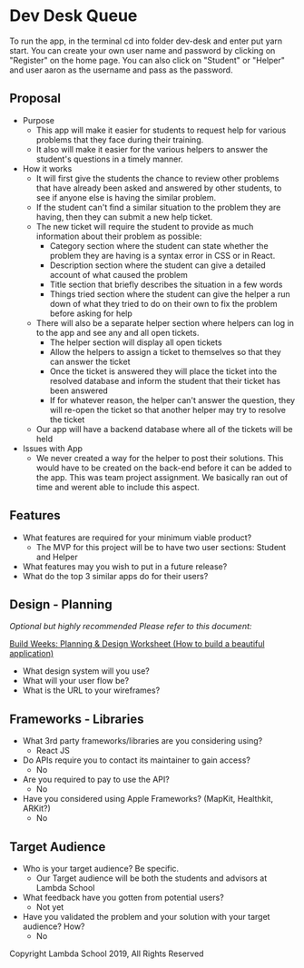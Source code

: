 # Dev Desk Queue

To run the app, in the terminal cd into folder dev-desk and enter put yarn start. You can create your own user name and password by clicking on "Register" on the home page. You can also click on "Student" or "Helper" and user aaron as the username and pass as the password.

## **Proposal**
- Purpose
    - This app will make it easier for students to request help for various problems that they face during their training.
    - It also will make it easier for the various helpers to answer the student's questions in a timely manner.
- How it works
    - It will first give the students the chance to review other problems that have already been asked and answered by other students, to see if anyone else is having the similar problem.
    - If the student can't find a similar situation to the problem they are having, then they can submit a new help ticket.
    - The new ticket will require the student to provide as much information about their problem as possible:
        - Category section where the student can state whether the problem they are having is a syntax error in CSS or in React.
        - Description section where the student can give a detailed account of what caused the problem
        - Title section that briefly describes the situation in a few words
        - Things tried section where the student can give the helper a run down of what they tried to do on their own to fix the problem before asking for help
    - There will also be a separate helper section where helpers can log in to the app and see any and all open tickets.
        - The helper section will display all open tickets
        - Allow the helpers to assign a ticket to themselves so that they can answer the ticket
        - Once the ticket is answered they will place the ticket into the resolved database and inform the student that their ticket has been answered
        - If for whatever reason, the helper can't answer the question, they will re-open the ticket so that another helper may try to resolve the ticket
    - Our app will have a backend database where all of the tickets will be held
- Issues with App
    - We never created a way for the helper to post their solutions. This would have to be created on the back-end before it can be added to the app. This was team project assignment. We basically ran out of time and werent able to include this aspect.


## **Features**

- What features are required for your minimum viable product?
    - The MVP for this project will be to have two user sections: Student and Helper
- What features may you wish to put in a future release?
- What do the top 3 similar apps do for their users?

## **Design - Planning**

*Optional but highly recommended* *Please refer to this document:*

[Build Weeks: Planning & Design Worksheet (How to build a beautiful application)](https://www.notion.so/Build-Weeks-Planning-Design-Worksheet-How-to-build-a-beautiful-application-aabd4ef25a184a2085e511ce93480c0f)

- What design system will you use?
- What will your user flow be?
- What is the URL to your wireframes?

## **Frameworks - Libraries**

- What 3rd party frameworks/libraries are you considering using?
    - React JS
- Do APIs require you to contact its maintainer to gain access?
    - No
- Are you required to pay to use the API?
    - No
- Have you considered using Apple Frameworks? (MapKit, Healthkit, ARKit?)
    - No

## **Target Audience**

- Who is your target audience? Be specific.
    - Our Target audience will be both the students and advisors at Lambda School
- What feedback have you gotten from potential users?
    - Not yet
- Have you validated the problem and your solution with your target audience? How?
    - No

Copyright Lambda School 2019, All Rights Reserved
